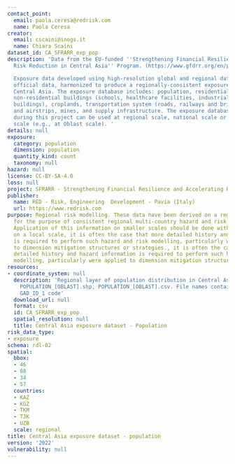 ```yaml
---
contact_point:
  email: paola.ceresa@redrisk.com
  name: Paola Ceresa
creator:
  email: cscaini@inogs.it
  name: Chiara Scaini
dataset_id: CA_SFRARR_exp_pop
description: 'Data from the EU-funded ''Strengthening Financial Resilience and Accelerating
  Risk Reduction in Central Asia'' Program. (https://www.gfdrr.org/en/program/SFRARR-Central-Asia).

  Exposure data developed using high-resolution global and regional datasets and local
  official data, harmonized to produce a regionally-consistent exposure database for
  Central Asia. The exposure database includes: population, residential buildings,
  non-residential buildings (schools, healthcare facilities, industrial and commercial
  buildings), croplands, transportation system (roads, railways and bridges), airports
  and airstrips, mines, and supply infrastructure. The exposure database developed
  during this project can be used at regional scale, national scale or sub-national
  scale (e.g., at Oblast scale). '
details: null
exposure:
  category: population
  dimension: population
  quantity_kind: count
  taxonomy: null
hazard: null
license: CC-BY-SA-4.0
loss: null
project: SFRARR - Strengthening Financial Resilience and Accelerating Risk Reduction in Central Asia
publisher:
  name: RED - Risk, Engineering  Development - Pavia (Italy)
  url: https://www.redrisk.com
purpose: Regional risk modelling. These data have been derived on a regional scale
  for the purpose of consistent regional multi-country hazard and risk assessment.
  Application of this information on smaller scales should be done with care. Importantly
  on a local scale, it is often the case that more detailed history and hazard information
  is required to perform such hazard and risk modelling, particularly were applied
  to dimension mitigation structures or strategies., it is often the case that more
  detailed history and hazard information is required to perform such hazard and risk
  modelling, particularly were applied to dimension mitigation structures or strategies
resources:
- coordinate_system: null
  description: 'Regional layer of population distribution in Central Asia. Files:
    POPULATION_[OBLAST].shp, POPULATION_[OBLAST].csv. File names contain the Oblast
    GAD_ID_1 code'
  download_url: null
  format: csv
  id: CA_SFRARR_exp_pop
  spatial_resolution: null
  title: Central Asia exposure dataset - Population
risk_data_type:
- exposure
schema: rdl-02
spatial:
  bbox:
  - 46
  - 88
  - 34
  - 57
  countries:
  - KAZ
  - KGZ
  - TKM
  - TJK
  - UZB
  scale: regional
title: Central Asia exposure dataset - population
version: '2022'
vulnerability: null
---
```

